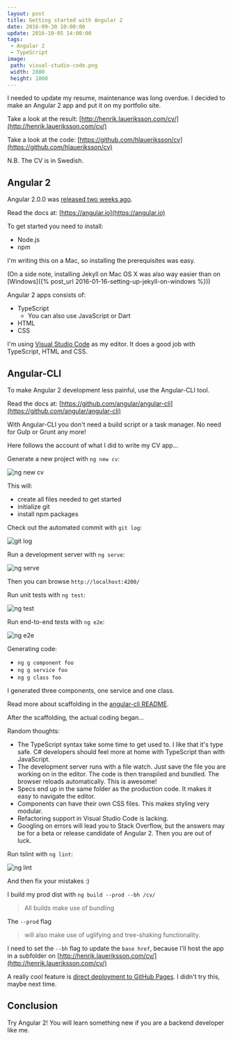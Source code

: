 ```yaml
---
layout: post
title: Getting started with Angular 2
date: 2016-09-30 10:00:00
update: 2016-10-05 14:00:00
tags:
 - Angular 2
 - TypeScript
image:
 path: visual-studio-code.png
 width: 2880
 height: 1800
---
```


I needed to update my resume, maintenance was long overdue. I decided to make an Angular 2 app and put it on my portfolio site.

Take a look at the result: [http://henrik.laueriksson.com/cv/](http://henrik.laueriksson.com/cv/)

Take a look at the code: [https://github.com/hlaueriksson/cv](https://github.com/hlaueriksson/cv) 

N.B. The CV is in Swedish.

## Angular 2

Angular 2.0.0 was [released two weeks ago](http://angularjs.blogspot.com/2016/09/angular2-final.html).

Read the docs at: [https://angular.io](https://angular.io)

To get started you need to install:

* Node.js
* npm

I'm writing this on a Mac, so installing the prerequisites was easy.

(On a side note, installing Jekyll on Mac OS X was also way easier than on [Windows]({% post_url 2016-01-16-setting-up-jekyll-on-windows %}))

Angular 2 apps consists of:

* TypeScript
    * You can also use JavaScript or Dart
* HTML
* CSS

I'm using [Visual Studio Code](https://code.visualstudio.com) as my editor. It does a good job with TypeScript, HTML and CSS.

## Angular-CLI

To make Angular 2 development less painful, use the Angular-CLI tool.

Read the docs at: [https://github.com/angular/angular-cli](https://github.com/angular/angular-cli)

With Angular-CLI you don't need a build script or a task manager. No need for Gulp or Grunt any more!

Here follows the account of what I did to write my CV app...

Generate a new project with `ng new cv`:

![ng new cv](angular-cli-new.png)

This will:

* create all files needed to get started
* initialize git
* install npm packages

Check out the automated commit with `git log`:

![git log](angular-cli-git-log.png)

Run a development server with `ng serve`:

![ng serve](angular-cli-serve.png)

Then you can browse `http://localhost:4200/`

Run unit tests with `ng test`:

![ng test](angular-cli-test.png)

Run end-to-end tests with `ng e2e`:

![ng e2e](angular-cli-e2e.png)

Generating code:

* `ng g component foo`
* `ng g service foo`
* `ng g class foo`

I generated three components, one service and one class.

Read more about scaffolding in the [angular-cli README](https://github.com/angular/angular-cli/blob/master/README.md#generating-components-directives-pipes-and-services).

After the scaffolding, the actual coding began...

Random thoughts:

* The TypeScript syntax take some time to get used to. I like that it's type safe. C# developers should feel more at home with TypeScript than with JavaScript.
* The development server runs with a file watch. Just save the file you are working on in the editor. The code is then transpiled and bundled. The browser reloads automatically. This is awesome!
* Specs end up in the same folder as the production code. It makes it easy to navigate the editor. 
* Components can have their own CSS files. This makes styling very modular.
* Refactoring support in Visual Studio Code is lacking.
* Googling on errors will lead you to Stack Overflow, but the answers may be for a beta or release candidate of Angular 2. Then you are out of luck.

Run tslint with `ng lint`:

![ng lint](angular-cli-lint.png)

And then fix your mistakes :)

I build my prod dist with `ng build --prod --bh /cv/`

> All builds make use of bundling

The `--prod` flag

> will also make use of uglifying and tree-shaking functionality.

I need to set the `--bh` flag to update the `base href`, because I'll host the app in a subfolder on [http://henrik.laueriksson.com/cv/](http://henrik.laueriksson.com/cv/)

A really cool feature is [direct deployment to GitHub Pages](https://github.com/angular/angular-cli/blob/master/README.md#deploying-the-app-via-github-pages). I didn't try this, maybe next time.

## Conclusion

Try Angular 2! You will learn something new if you are a backend developer like me.
